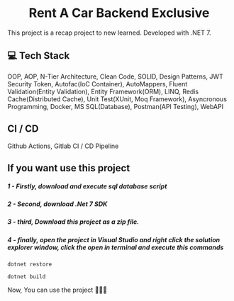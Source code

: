 <h1 align="center"> Rent A Car Backend Exclusive </h1>
This project is a recap project to new learned. Developed with .NET 7.

## 💻 Tech Stack 
OOP, AOP, N-Tier Architecture, Clean Code, SOLID, Design Patterns, JWT Security Token, Autofac(IoC Container), AutoMappers, Fluent Validation(Entity Validation), 
Entity Framework(ORM), LINQ, Redis Cache(Distributed Cache), Unit Test(XUnit, Moq Framework), Asyncronous Programming, Docker, MS SQL(Database), Postman(API Testing),
WebAPI

<h2> CI / CD </h2>
Github Actions, Gitlab CI / CD Pipeline

## If you want use this project 

<h5 align="left">1 - Firstly, download and execute sql database script</h5>
<h5 align="left">2 - Second, download .Net 7 SDK</h5>
<h5 align="left">3 - third, Download this project as a zip file.</h5>
<h5 align="left">4 - finally, open the project in Visual Studio and right click the solution explorer window, click the open in terminal and execute this commands</h5>

```
dotnet restore
```
```
dotnet build
```
Now, You can use the project 🎉🎉🎉
